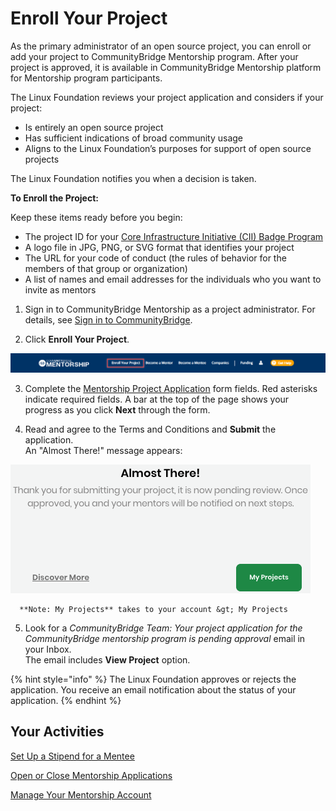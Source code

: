 # Enroll Your Project

As the primary administrator of an open source project, you can enroll or add your project to CommunityBridge Mentorship program. After your project is approved, it is available in CommunityBridge Mentorship platform for Mentorship program participants.

The Linux Foundation reviews your project application and considers if your project:

* Is entirely an open source project
* Has sufficient indications of broad community usage
* Aligns to the Linux Foundation’s purposes for support of open source projects

The Linux Foundation notifies you when a decision is taken.

**To Enroll the Project:** 

Keep these items ready before you begin:

* The project ID for your [Core Infrastructure Initiative \(CII\) Badge Program](https://www.coreinfrastructure.org/programs/badge-program/)
*  A logo file in JPG, PNG, or SVG format that identifies your project
* The URL for your code of conduct \(the rules of behavior for the members of that group or organization\)
* A list of names and email addresses for the individuals who you want to invite as mentors

1. Sign in to CommunityBridge Mentorship as a project administrator. For details, see [Sign in to CommunityBridge](../../../../sso/sign-in/).

2. Click **Enroll Your Project**.

![](../../../../.gitbook/assets/enroll-your-project-screen.png)

3. Complete the [Mentorship Project Application](mentorship-project-application.md) form fields. Red asterisks indicate required fields. A bar at the top of the page shows your progress as you click **Next** through the form.

4. Read and agree to the Terms and Conditions and **Submit** the application.  
An "Almost There!" message appears:

![](../../../../.gitbook/assets/7418710.png)

      **Note: My Projects** takes to your account &gt; My Projects

5. Look for a _CommunityBridge Team: Your project application for the CommunityBridge mentorship program is pending approval_ email in your Inbox.  
The email includes **View Project** option.

{% hint style="info" %}
The Linux Foundation approves or rejects the application. You receive an email notification about the status of your application.
{% endhint %}

## Your Activities <a id="EnrollYourProject-YourActivities"></a>

[Set Up a Stipend for a Mentee](../set-up-a-stipend-for-a-mentee.md)

[Open or Close Mentorship Applications](../open-or-close-mentorship-applications.md)

[Manage Your Mentorship Account](../manage-your-mentorship-account.md)

